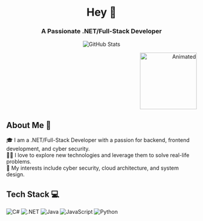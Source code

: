 

<h1 align="center">Hey 👋</h1>
<h3 align="center">A Passionate .NET/Full-Stack Developer</h3>

<p align="center">
  <img src="https://github-readme-stats.vercel.app/api?username=mrrovy&count_private=true&theme=tokyonight" alt="GitHub Stats">
</p>

<p align="right">
  <img src="https://user-images.githubusercontent.com/47538526/210071944-4df3585a-6d74-47f4-9d8c-ef601ef6a147.gif" width="150" alt="Animated">
</p>

## About Me 🚀
🎓 I am a .NET/Full-Stack Developer with a passion for backend, frontend development, and cyber security.  
👨‍💻 I love to explore new technologies and leverage them to solve real-life problems.  
🌱 My interests include cyber security, cloud architecture, and system design.

## Tech Stack 💻
![C#](https://img.shields.io/badge/-CSharp-239120?style=flat-square&logo=c-sharp)
![.NET](https://img.shields.io/badge/-.NET-512BD4?style=flat-square&logo=dot-net)
![Java](https://img.shields.io/badge/-Java-ED8B00?style=flat-square&logo=java)
![JavaScript](https://img.shields.io/badge/-JavaScript-black?style=flat-square&logo=javascript)
![Python](https://img.shields.io/badge/-Python-black?style=flat-square&logo=Python)
